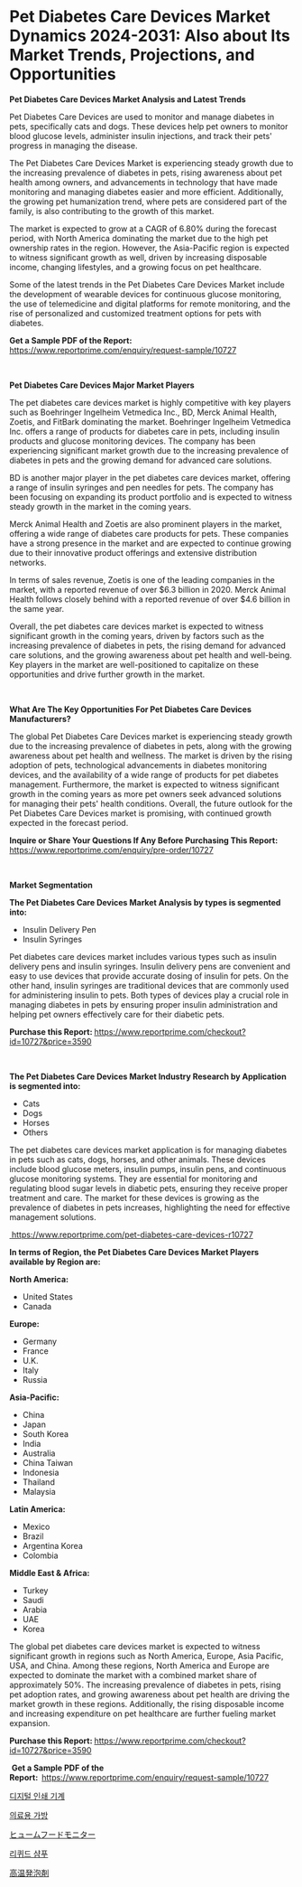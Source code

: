 <p><h1>Pet Diabetes Care Devices Market Dynamics 2024-2031: Also about Its Market Trends, Projections, and Opportunities</h1></p><p><strong>Pet Diabetes Care Devices Market Analysis and Latest Trends</strong></p>
<p><p>Pet Diabetes Care Devices are used to monitor and manage diabetes in pets, specifically cats and dogs. These devices help pet owners to monitor blood glucose levels, administer insulin injections, and track their pets' progress in managing the disease.</p><p>The Pet Diabetes Care Devices Market is experiencing steady growth due to the increasing prevalence of diabetes in pets, rising awareness about pet health among owners, and advancements in technology that have made monitoring and managing diabetes easier and more efficient. Additionally, the growing pet humanization trend, where pets are considered part of the family, is also contributing to the growth of this market.</p><p>The market is expected to grow at a CAGR of 6.80% during the forecast period, with North America dominating the market due to the high pet ownership rates in the region. However, the Asia-Pacific region is expected to witness significant growth as well, driven by increasing disposable income, changing lifestyles, and a growing focus on pet healthcare.</p><p>Some of the latest trends in the Pet Diabetes Care Devices Market include the development of wearable devices for continuous glucose monitoring, the use of telemedicine and digital platforms for remote monitoring, and the rise of personalized and customized treatment options for pets with diabetes.</p></p>
<p><strong>Get a Sample PDF of the Report:&nbsp;</strong> <a href="https://www.reportprime.com/enquiry/request-sample/10727">https://www.reportprime.com/enquiry/request-sample/10727</a></p>
<p>&nbsp;</p>
<p><strong>Pet Diabetes Care Devices Major Market Players</strong></p>
<p><p>The pet diabetes care devices market is highly competitive with key players such as Boehringer Ingelheim Vetmedica Inc., BD, Merck Animal Health, Zoetis, and FitBark dominating the market. Boehringer Ingelheim Vetmedica Inc. offers a range of products for diabetes care in pets, including insulin products and glucose monitoring devices. The company has been experiencing significant market growth due to the increasing prevalence of diabetes in pets and the growing demand for advanced care solutions.</p><p>BD is another major player in the pet diabetes care devices market, offering a range of insulin syringes and pen needles for pets. The company has been focusing on expanding its product portfolio and is expected to witness steady growth in the market in the coming years.</p><p>Merck Animal Health and Zoetis are also prominent players in the market, offering a wide range of diabetes care products for pets. These companies have a strong presence in the market and are expected to continue growing due to their innovative product offerings and extensive distribution networks.</p><p>In terms of sales revenue, Zoetis is one of the leading companies in the market, with a reported revenue of over $6.3 billion in 2020. Merck Animal Health follows closely behind with a reported revenue of over $4.6 billion in the same year.</p><p>Overall, the pet diabetes care devices market is expected to witness significant growth in the coming years, driven by factors such as the increasing prevalence of diabetes in pets, the rising demand for advanced care solutions, and the growing awareness about pet health and well-being. Key players in the market are well-positioned to capitalize on these opportunities and drive further growth in the market.</p></p>
<p>&nbsp;</p>
<p><strong>What Are The Key Opportunities For Pet Diabetes Care Devices Manufacturers?</strong></p>
<p><p>The global Pet Diabetes Care Devices market is experiencing steady growth due to the increasing prevalence of diabetes in pets, along with the growing awareness about pet health and wellness. The market is driven by the rising adoption of pets, technological advancements in diabetes monitoring devices, and the availability of a wide range of products for pet diabetes management. Furthermore, the market is expected to witness significant growth in the coming years as more pet owners seek advanced solutions for managing their pets' health conditions. Overall, the future outlook for the Pet Diabetes Care Devices market is promising, with continued growth expected in the forecast period.</p></p>
<p><strong>Inquire or Share Your Questions If Any Before Purchasing This Report:</strong> <a href="https://www.reportprime.com/enquiry/pre-order/10727">https://www.reportprime.com/enquiry/pre-order/10727</a></p>
<p>&nbsp;</p>
<p><strong>Market Segmentation</strong></p>
<p><strong>The Pet Diabetes Care Devices Market Analysis by types is segmented into:</strong></p>
<p><ul><li>Insulin Delivery Pen</li><li>Insulin Syringes</li></ul></p>
<p><p>Pet diabetes care devices market includes various types such as insulin delivery pens and insulin syringes. Insulin delivery pens are convenient and easy to use devices that provide accurate dosing of insulin for pets. On the other hand, insulin syringes are traditional devices that are commonly used for administering insulin to pets. Both types of devices play a crucial role in managing diabetes in pets by ensuring proper insulin administration and helping pet owners effectively care for their diabetic pets.</p></p>
<p><strong>Purchase this Report:&nbsp;</strong><a href="https://www.reportprime.com/checkout?id=10727&price=3590">https://www.reportprime.com/checkout?id=10727&price=3590</a></p>
<p>&nbsp;</p>
<p><strong>The Pet Diabetes Care Devices Market Industry Research by Application is segmented into:</strong></p>
<p><ul><li>Cats</li><li>Dogs</li><li>Horses</li><li>Others</li></ul></p>
<p><p>The pet diabetes care devices market application is for managing diabetes in pets such as cats, dogs, horses, and other animals. These devices include blood glucose meters, insulin pumps, insulin pens, and continuous glucose monitoring systems. They are essential for monitoring and regulating blood sugar levels in diabetic pets, ensuring they receive proper treatment and care. The market for these devices is growing as the prevalence of diabetes in pets increases, highlighting the need for effective management solutions.</p></p>
<p><a href="https://www.reportprime.com/pet-diabetes-care-devices-r10727">&nbsp;https://www.reportprime.com/pet-diabetes-care-devices-r10727</a></p>
<p><strong>In terms of Region, the Pet Diabetes Care Devices Market Players available by Region are:</strong></p>
<p>
    <p> <strong> North America: </strong>
        <ul>
            <li>United States</li>
            <li>Canada</li>
        </ul>
        </p> 
    <p> <strong> Europe: </strong>
        <ul>
            <li>Germany</li>
            <li>France</li>
            <li>U.K.</li>
            <li>Italy</li>
            <li>Russia</li>
        </ul>
        </p> 
    <p> <strong> Asia-Pacific: </strong>
        <ul>
            <li>China</li>
            <li>Japan</li>
            <li>South Korea</li>
            <li>India</li>
            <li>Australia</li>
            <li>China Taiwan</li>
            <li>Indonesia</li>
            <li>Thailand</li>
            <li>Malaysia</li>
        </ul>
        </p> 
    <p> <strong> Latin America: </strong>
        <ul>
            <li>Mexico</li>
            <li>Brazil</li>
            <li>Argentina Korea</li>
            <li>Colombia</li>
        </ul>
        </p> 
    <p> <strong> Middle East & Africa: </strong>
        <ul>
            <li>Turkey</li>
            <li>Saudi</li>
            <li>Arabia</li>
            <li>UAE</li>
            <li>Korea</li>
        </ul>
    </p>
    </p>
<p><p>The global pet diabetes care devices market is expected to witness significant growth in regions such as North America, Europe, Asia Pacific, USA, and China. Among these regions, North America and Europe are expected to dominate the market with a combined market share of approximately 50%. The increasing prevalence of diabetes in pets, rising pet adoption rates, and growing awareness about pet health are driving the market growth in these regions. Additionally, the rising disposable income and increasing expenditure on pet healthcare are further fueling market expansion.</p></p>
<p><strong>Purchase this Report: </strong><a href="https://www.reportprime.com/checkout?id=10727&price=3590">https://www.reportprime.com/checkout?id=10727&price=3590</a></p>
<p>&nbsp;<strong>Get a Sample PDF of the Report:&nbsp;&nbsp;</strong><a href="https://www.reportprime.com/enquiry/request-sample/10727">https://www.reportprime.com/enquiry/request-sample/10727</a></p>
<p><strong></strong></p>
<p><p><a href="https://github.com/solomonbode85/Market-Research-Report-List-1/blob/main/752269574554.md">디지털 인쇄 기계</a></p><p><a href="https://medium.com/@alexemumu2022/%EC%9D%98%EB%A3%8C-%EA%B0%80%EB%B0%A9-%EC%8B%9C%EC%9E%A5-%EC%A7%80%ED%91%9C-%ED%95%B4%EC%84%9D-%EC%8B%9C%EC%9E%A5-%EC%A0%90%EC%9C%A0-%EC%9C%A8-%ED%8A%B8%EB%A0%8C%EB%93%9C-%EB%B0%8F-%EC%84%B1%EC%9E%A5-%ED%8C%A8%ED%84%B4-63b3b828d515">의료용 가방</a></p><p><a href="https://github.com/one-cool-chick/Market-Research-Report-List-1/blob/main/389867979776.md">ヒュームフードモニター</a></p><p><a href="https://github.com/PhilToryphy7876567/Market-Research-Report-List-1/blob/main/814301774553.md">리퀴드 샴푸</a></p><p><a href="https://medium.com/@juliafadel1922/%E9%AB%98%E6%B8%A9%E7%99%BA%E6%B3%A1%E5%89%A4%E5%B8%82%E5%A0%B4-%E5%B8%82%E5%A0%B4%E3%82%B7%E3%82%A7%E3%82%A2-%E5%B8%82%E5%A0%B4%E3%83%88%E3%83%AC%E3%83%B3%E3%83%89-%E3%81%8A%E3%82%88%E3%81%B3%E5%B0%86%E6%9D%A5%E3%81%AE%E6%88%90%E9%95%B7%E3%81%AE%E6%8E%A2%E7%B4%A2-cffbe4b7f595">高温発泡剤</a></p></p>